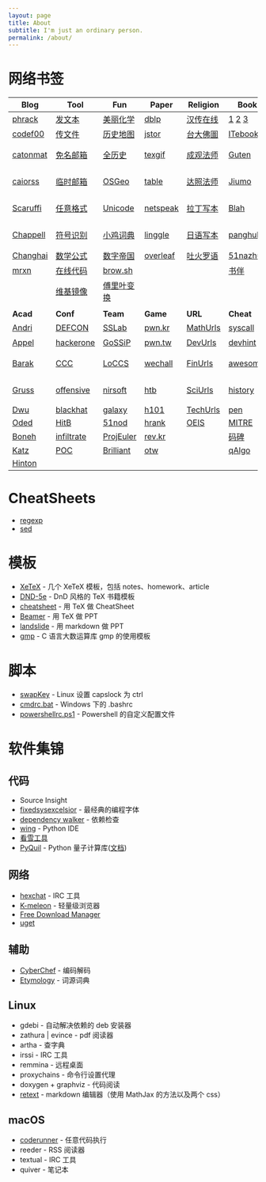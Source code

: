 ```yaml
---
layout: page
title: About
subtitle: I'm just an ordinary person.
permalink: /about/
---
```


# 网络书签

| Blog                                                         | Tool                                                         | Fun                                                      | Paper                                          | Religion                                                   | Book                                                         | Dict                                                | Pāli                                                         |
| ------------------------------------------------------------ | ------------------------------------------------------------ | -------------------------------------------------------- | ---------------------------------------------- | ---------------------------------------------------------- | ------------------------------------------------------------ | --------------------------------------------------- | ------------------------------------------------------------ |
| [phrack](http://phrack.org/)                                 | [发文本](https://paste.ubuntu.com/)                          | [美丽化学](http://www.envisioningchemistry.cn/)          | [dblp](https://dblp.uni-trier.de/)             | [汉传在线](http://cbetaonline.cn/)                         | [1](https://libgen.is/) [2](http://gen.lib.rus.ec/) [3](https://booksc.org/) | [象形字典](http://www.vividict.com/)                | [GRETIL](http://gretil.sub.uni-goettingen.de/gretil.html)    |
| [codef00](http://codef00.com/projects)                       | [传文件](https://send.firefox.com/)                          | [历史地图](http://geacron.com/home-zh-hans/)             | [jstor](https://www.jstor.org/)                | [台大佛圖](http://buddhism.lib.ntu.edu.tw/DLMBS/index.jsp) | [ITebooks](https://it-ebooks.info/)                          | [搜詞尋字](http://words.sinica.edu.tw/sou/sou.html) | [CST4](https://www.tipitaka.org/)                            |
| [catonmat](https://catonmat.net/)                            | [免名邮箱](https://www.tutanota.com/)                        | [全历史](https://www.allhistory.com/)                    | [texgif](http://latex.codecogs.com/gif.latex?) | [成观法师](http://abtemple.org/index.php)                  | [Guten](https://www.gutenberg.org/)                          | [同义词](http://www.ximizi.com/Tongyici_Cidian.php) | [英译三藏](https://www.accesstoinsight.org/)                 |
| [caiorss](https://caiorss.github.io/C-Cpp-Notes/)            | [临时邮箱](https://10minutemail.com/)                        | [OSGeo](http://www.osgeo.cn/)                            | [table](https://tableconvert.com/)             | [达照法师](http://www.shidazhao.com/)                      | [Jiumo](https://www.jiumodiary.com/)                         | [易笔字](http://www.yibizi.com/)                    | [庄春江读](http://agama.buddhason.org/)                      |
| [Scaruffi](https://www.scaruffi.com/)                        | [任意格式](http://www.alltoall.net/)                         | [Unicode](https://www.ziti163.com/uni/index.shtml)       | [netspeak](http://www.netspeak.org/)           | [拉丁写本](https://spotlight.vatlib.it/)                   | [Blah](https://blah.me/)                                     | [民族语言](http://www.mzywfy.org.cn/)               | [觉悟之路](http://dhamma.sutta.org/index2.htm)               |
| [Chappell](https://www.geoffchappell.com/)                   | [符号识别](http://detexify.kirelabs.org/classify.html)       | [小鸡词典](https://jikipedia.com/)                       | [linggle](http://linggle.com/)                 | [日语写本](https://koshakyo-database.icabs.ac.jp/canons)   | [panghub](http://panghubook.cn/)                             | [Wiktionary](https://en.wiktionary.org/)            | [英译法句](http://www.buddha-vacana.org/)                    |
| [Changhai](https://www.changhai.org/articles/science/mathematics/riemann_hypothesis/) | [数学公式](https://zh.numberempire.com/latexequationeditor.php) | [数字帝国](https://zh.numberempire.com/)                 | [overleaf](https://www.overleaf.com/learn)     | [吐火罗语](http://www.univie.ac.at/tocharian)              | [51nazhun](https://kindle.51nazhun.pub/)                     | [NiftyWord](https://www.niftyword.com/)             |                                                              |
| [mrxn](https://mrxn.net/)                                    | [在线代码](https://tool.lu/coderunner)                       | [brow.sh](https://www.brow.sh/)                          |                                                |                                                            | [书伴](https://bookfere.com/tools)                           | [Latin](http://archives.nd.edu/words.html)          |                                                              |
|                                                              | [维基镜像](http://www.zgc261.com/wikipedia.html)             | [傅里叶变换](http://www.jezzamon.com/fourier/zh-cn.html) |                                                |                                                            |                                                              |                                                     |                                                              |
|                                                              |                                                              |                                                          |                                                |                                                            |                                                              |                                                     |                                                              |
| **Acad**                                                     | **Conf**                                                     | **Team**                                                 | **Game**                                       | **URL**                                                    | **Cheat**                                                    | **Etym**                                            | **Marklet**                                                  |
| [Andri](https://syssec.mistakenot.net/)                      | [DEFCON](https://media.defcon.org/DEF%21CON%2027/)           | [SSLab](https://gts3.org/)                               | [pwn.kr](http://pwnable.kr/play.php)           | [MathUrls](https://mathurls.com/)                          | [syscall](http://syscalls.kernelgrok.com/)                   | [汉语](http://hanziyuan.net/)                       | [Jesse's](https://www.squarefree.com/bookmarklets/)          |
| [Appel](https://www.cs.princeton.edu/~appel/)                | [hackerone](https://www.hackerone.com/)                      | [GoSSiP](https://loccs.sjtu.edu.cn/wiki/doku.php)        | [pwn.tw](https://pwnable.tw/)                  | [DevUrls](https://devurls.com/)                            | [devhint](https://devhints.io)                               | [русский](http://etymolog.ruslang.ru/index.php)     | [短网址](javascript:void%28location.href='https://tinyurl.com/create.php?url='+encodeURIComponent%28location.href%29%29) |
| [Barak](https://www.boazbarak.org/)                          | [CCC](https://www.ccc.de/)                                   | [LoCCS](https://loccs.sjtu.edu.cn/main/publication/)     | [wechall](https://www.wechall.net/)            | [FinUrls](https://finurls.com/)                            | [awesome](https://lecoupa.github.io/awesome-cheatsheets/)    | [English](http://www.etymonline.com/)               | [相似网站](javascript:location.href='https://www.similarsitesearch.com/search/?URL='+encodeURIComponent%28document.location.href%29+'&src=bmt';) |
| [Gruss](https://gruss.cc/)                                   | [offensive](https://www.offensivecon.org/)                   | [nirsoft](http://www.nirsoft.net/programmer_tools.html)  | [htb](https://www.hackthebox.eu/)              | [SciUrls](https://sciurls.com/)                            | [history](https://cheatography.com/tag/history/)             |                                                     | [网页存档](javascript:void%28open%28'http://archive.today/?run=1&url='+encodeURIComponent%28document.location%29%29%29) |
| [Dwu](https://www.cs.virginia.edu/dwu4/projects.html)        | [blackhat](https://www.blackhat.com/)                        | [galaxy](http://galaxylab.org/)                          | [h101](https://ctf.hacker101.com/)             | [TechUrls](https://techurls.com/)                          | [pen](https://highon.coffee/blog/cheat-sheet/)               |                                                     | [Archive](javascript:location.href='https://web.archive.org/save/'+location.href.split%28'?'%29[0]) |
| [Oded](http://www.wisdom.weizmann.ac.il/~/oded/)             | [HitB](https://conference.hitb.org/)                         | [51nod](https://www.51nod.com/focus.html)                | [hrank](https://www.hackerrank.com/)           | [OEIS](http://oeis.org/)                                   | [MITRE](https://attack.mitre.org/)                           |                                                     |                                                              |
| [Boneh](http://crypto.stanford.edu/~dabo/)                   | [infiltrate](https://infiltratecon.com/)                     | [ProjEuler](https://projecteuler.net/about)              | [rev.kr](http://reversing.kr/)                 |                                                            | [码碑](http://rosettacode.org/wiki/Rosetta_Code)             |                                                     |                                                              |
| [Katz](http://www.cs.umd.edu/~jkatz/)                        | [POC](http://powerofcommunity.net/)                          | [Brilliant](https://brilliant.org/courses/#recent)       | [otw](http://overthewire.org/wargames/)        |                                                            | [qAlgo](http://quantumalgorithmzoo.org/)                     |                                                     |                                                              |
| [Hinton](https://www.cs.toronto.edu/~hinton/)                |                                                              |                                                          |                                                |                                                            |                                                              |                                                     |                                                              |

# CheatSheets

- [regexp](/download/cheatsheets/regexp.pdf)
- [sed](/download/cheatsheets/sed.pdf)

# 模板

  - [XeTeX](/download/templates/XeTeX.zip) - 几个 XeTeX 模板，包括 notes、homework、article
  - [DND-5e](/download/templates/DND-5e.zip) - DnD 风格的 TeX 书籍模板
  - [cheatsheet](/download/templates/cheatsheet.tex) - 用 TeX 做 CheatSheet 
  - [Beamer](/download/templates/Beamer.zip) - 用 TeX 做 PPT
  - [landslide](/download/templates/landslide.zip) - 用 markdown 做 PPT
  - [gmp](/download/templates/gmp_template.c) - C 语言大数运算库 gmp 的使用模板

# 脚本
  - [swapKey](/download/scripts/swapKey) - Linux 设置 capslock 为 ctrl
  - [cmdrc.bat](/download/scripts/cmdrc.bat) - Windows 下的 .bashrc
  - [powershellrc.ps1](/download/scripts/powershellrc.ps1) - Powershell 的自定义配置文件

# 软件集锦
## 代码
  - Source Insight
  - [fixedsysexcelsior](/download/FSEX300.ttf) - 最经典的编程字体
  - [dependency walker](http://www.dependencywalker.com/) - 依赖检查
  - [wing](https://wingware.com/downloads/wing-personal) - Python IDE
  - [看雪工具](https://tools.pediy.com/)
  - [PyQuil](https://github.com/rigetti/pyquil) - Python 量子计算库([文档](https://pyquil.readthedocs.io/en/latest/start.html))

## 网络
  - [hexchat](https://hexchat.github.io/downloads.html) - IRC 工具
  - [K-meleon](http://kmeleonbrowser.org/) - 轻量级浏览器
  - [Free Download Manager](https://www.freedownloadmanager.org)
  - [uget](https://ugetdm.com/)

## 辅助
  - [CyberChef](/download/CyberChef.htm) - 编码解码
  - [Etymology](/download/Etymology.chm) - 词源词典

## Linux
  - gdebi - 自动解决依赖的 deb 安装器
  - zathura \| evince - pdf 阅读器
  - artha - 查字典
  - irssi - IRC 工具
  - remmina - 远程桌面
  - proxychains - 命令行设置代理
  - doxygen + graphviz - 代码阅读
  - [retext](/download/templates/retext.zip) - markdown 编辑器（使用 MathJax 的方法以及两个 css）

## macOS
  - [coderunner](https://coderunnerapp.com/) - 任意代码执行
  - reeder - RSS 阅读器
  - textual - IRC 工具
  - quiver - 笔记本
